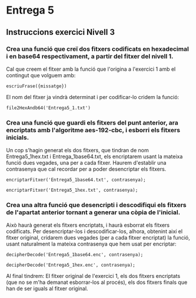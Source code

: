 # Entrega 5
## Instruccions exercici Nivell 3
### Crea una funció que creï dos fitxers codificats en hexadecimal i en base64 respectivament, a partir del fitxer del nivell 1.

Cal que creem el fitxer amb la funció que l'origina a l'exercici 1 amb el contingut que volguem amb:

`escriuFrase({missatge})`

El nom del fitxer ja vindrà determinat i per codificar-lo cridem la funció:

`file2HexAndb64('Entrega5_1.txt')`

### Crea una funció que guardi els fitxers del punt anterior, ara encriptats amb l'algoritme aes-192-cbc, i esborri els fitxers inicials.

Un cop s'hagin generat els dos fitxers, que tindran de nom Entrega5_1hex.txt i Entrega_1base64.txt, els encriptarem usant la mateixa funció dues vegades, una per a cada fitxer. Haurem d'establir una contrasenya que cal recordar per a poder desencriptar els fitxers.

`encriptarFitxer('Entrega5_1base64.txt', contrasenya);`

`encriptarFitxer('Entrega5_1hex.txt', contrasenya);`

### Crea una altra funció que desencripti i descodifiqui els fitxers de l'apartat anterior tornant a generar una còpia de l'inicial.

Això haurà generat els fitxers encriptats, i haurà esborrat els fitxers codificats. Per desencriptar-los i descodificar-los, alhora, obtenint així el fitxer original, cridarem dues vegades (per a cada fitxer encriptat) la funció, usant naturalment la mateixa contrasenya que hem usat per encriptar:

`decipherDecode('Entrega5_1base64.enc', contrasenya);`

`decipherDecode('Entrega5_1hex.enc', contrasenya);`

Al final tindrem: El fitxer original de l'exercici 1, els dos fitxers encriptats (que no se m'ha demanat esborrar-los al procés), els dos fitxers finals que han de ser iguals al fitxer original.